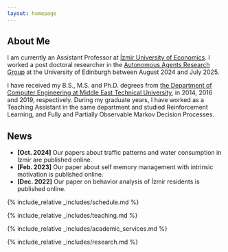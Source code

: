 ```yaml
---
layout: homepage
---
```


## About Me
I am currently an Assistant Professor at [İzmir University of Economics](https://www.ieu.edu.tr/en). I worked a post doctoral researcher in the [Autonomous Agents Research Group](https://agents.inf.ed.ac.uk/people/) at the University of Edinburgh between August 2024 and July 2025.

I have received my B.S., M.S. and Ph.D. degrees from [the Department of Computer Engineering at Middle East Technical University]([https://www.ieu.edu.tr/en](https://ceng.metu.edu.tr/)), in 2014, 2016 and 2019, respectively. During my graduate years, I have worked as a Teaching Assistant in the same department and studied Reinforcement Learning, and Fully and Partially Observable Markov Decision Processes.

## News
- **[Oct. 2024]** Our papers about traffic patterns and water consumption in Izmir are published online.
- **[Feb. 2023]** Our paper about self memory management with intrinsic motivation is published online.
- **[Dec. 2022]** Our paper on behavior analysis of İzmir residents is published online.

{% include_relative _includes/schedule.md %}

{% include_relative _includes/teaching.md %}

{% include_relative _includes/academic_services.md %}

{% include_relative _includes/research.md %}
